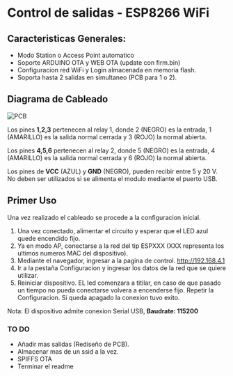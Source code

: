# Control de salidas - ESP8266 WiFi

## Caracteristicas Generales:

* Modo Station o Access Point automatico
* Soporte ARDUINO OTA y WEB OTA (update con firm.bin)
* Configuracion red WiFi y Login almacenada en memoria flash.
* Soporta hasta 2 salidas en simultaneo (PCB para 1 o 2).

## Diagrama de Cableado

![PCB](https://github.com/MartinDardis/wifi_output_control/raw/master/pcb_points.png)

Los pines **1,2,3** pertenecen al relay 1, donde 2 (NEGRO) es la entrada, 1 (AMARILLO) es la salida normal cerrada y 3 (ROJO) la normal abierta.

Los pines **4,5,6** pertenecen al relay 2, donde 5 (NEGRO) es la entrada, 4 (AMARILLO) es la salida normal cerrada y 6 (ROJO) la normal abierta.

Los pines de **VCC** (AZUL) y **GND** (NEGRO), pueden recibir entre 5 y 20 V. No deben ser utilizados si se alimenta el modulo mediante el puerto USB.

## Primer Uso

Una vez realizado el cableado se procede a la configuracion inicial.

1.  Una vez conectado, alimentar el circuito y esperar que el LED azul quede encendido fijo.
2.	Ya en modo AP, conectarse a la red del tip ESPXXX (XXX representa los ultimos numeros MAC del dispositivo).
3.	Mediante el navegador, ingresar a la pagina de control. http://192.168.4.1
4.	Ir a la pestaña Configuracion y ingresar los datos de la red que se quiere utilizar.
5. 	Reiniciar dispositivo. EL led comenzara a titilar, en caso de que pasado un tiempo no pueda conectarse volvera a encenderse fijo. Repetir la Configuracion. Si queda apagado la conexion tuvo exito.

Nota: El dispositivo admite conexion Serial USB, **Baudrate: 115200**


### TO DO

* Añadir mas salidas (Rediseño de PCB).
* Almacenar mas de un ssid a la vez.
* SPIFFS OTA
* Terminar el readme
